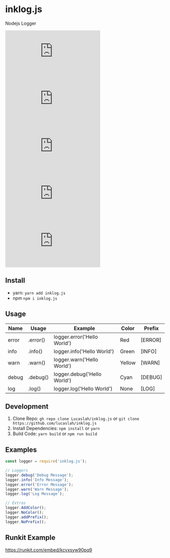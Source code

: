 # inklog.js
Nodejs Logger

![npm](https://img.shields.io/npm/v/inklog.js) ![npm](https://img.shields.io/npm/dw/inklog.js) ![npm bundle size](https://img.shields.io/bundlephobia/min/inklog.js) ![Dependents (via libraries.io)](https://img.shields.io/librariesio/dependents/npm/inklog.js?label=npm%20dependents) ![GitHub commit activity](https://img.shields.io/github/commit-activity/m/Lucaslah/inklog.js)

## Install
- yarn: `yarn add inklog.js`
- npm `npm i inklog.js`

## Usage
| Name  | Usage              | Example                     | Color  | Prefix  |
|-------|--------------------|-----------------------------|--------|---------|
| error |   <logger>.error() | logger.error('Hello World') | Red    | [ERROR] |
| info  |   <logger>.info()  | logger.info('Hello World')  | Green  | [INFO]  |
| warn  |   <logger>.warn()  | logger.warn('Hello World')  | Yellow | [WARN]  |
| debug |   <logger>.debug() | logger.debug('Hello World') | Cyan   | [DEBUG] |
| log   |   <logger>.log()   | logger.log('Hello World')   | None   | [LOG]   |

## Development
1. Clone Repo: `gh repo clone Lucaslah/inklog.js` or `git clone https://github.com/lucaslah/inklog.js`
2. Install Dependencies: `npm install` or `yarn`
3. Build Code: `yarn build` or `npm run build`

## Examples
```javascript
const logger = require('inklog.js');

// Loggers
logger.debug('Debug Message');
logger.info('Info Message');
logger.error('Error Message');
logger.warn('Warn Message');
logger.log('Log Message');

// Extras
logger.AddColor();
logger.NoColor();
logger.addPrefix();
logger.NoPrefix();
```

## Runkit Example
https://runkit.com/embed/kcvxsyw90pq9
